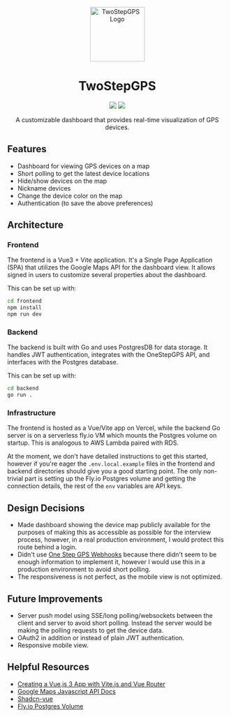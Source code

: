 <p align="center">
    <a href='https://twostepgps.vercel.app' target='_blank' rel='nofollow'>
        <img src='https://flowbite.com/docs/images/logo.svg' alt='TwoStepGPS Logo' width='125px'/>
    </a>
</p>

<h1 align="center">TwoStepGPS</h1>

<p align="center">
    <img src="https://therealsujitk-vercel-badge.vercel.app/?app=twostepgps&name=Vercel" />
    <img src="https://img.shields.io/endpoint?url=https%3A%2F%2Ftwostepgps-proud-frog-2479.fly.dev%2Fshields" />
</p>

<p align="center">
    A customizable dashboard that provides real-time visualization of GPS devices.
</p>

## Features
- Dashboard for viewing GPS devices on a map
- Short polling to get the latest device locations
- Hide/show devices on the map
- Nickname devices
- Change the device color on the map
- Authentication (to save the above preferences)

## Architecture

### Frontend

The frontend is a Vue3 + Vite application. It's a Single Page Application (SPA) that utilizes the Google Maps API for the dashboard view. It allows signed in users to customize several properties about the dashboard.

This can be set up with:

```bash
cd frontend
npm install
npm run dev
```


### Backend

The backend is built with Go and uses PostgresDB for data storage. It handles JWT authentication, integrates with the OneStepGPS API, and interfaces with the Postgres database.

This can be set up with:

```bash
cd backend
go run .
```

### Infrastructure

The frontend is hosted as a Vue/Vite app on Vercel, while the backend Go server is on a serverless fly.io VM which mounts the Postgres volume on startup. This is analogous to AWS Lambda paired with RDS.

At the moment, we don't have detailed instructions to get this started, however if you're eager the `.env.local.example` files in the frontend and backend directories should give you a good starting point. The only non-trivial part is setting up the Fly.io Postgres volume and getting the connection details, the rest of the `env` variables are API keys.

## Design Decisions
- Made dashboard showing the device map publicly available for the purposes of making this as accessible as possible for the interview process, however, in a real production environment, I would protect this route behind a login.
- Didn't use [One Step GPS Webhooks](https://track.onestepgps.com/v3/apidoc-webhooks/) because there didn't seem to be enough information to implement it, however I would use this in a production environment to avoid short polling.
- The responsiveness is not perfect, as the mobile view is not optimized.

## Future Improvements
- Server push model using SSE/long polling/websockets between the client and server to avoid short polling. Instead the server would be making the polling requests to get the device data.
- OAuth2 in addition or instead of plain JWT authentication.
- Responsive mobile view.

## Helpful Resources
- [Creating a Vue.js 3 App with Vite.js and Vue Router](https://ochner.com.br/posts/creating-a-vuejs3-app-with-vitejs-and-vue-router)
- [Google Maps Javascript API Docs](https://developers.google.com/maps/documentation/javascript)
- [Shadcn-vue](https://www.shadcn-vue.com/)
- [Fly.io Postgres Volume](https://fly.io/docs/postgres/)
